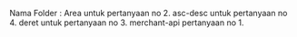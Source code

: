 Nama Folder : 
Area untuk pertanyaan no 2.
asc-desc untuk pertanyaan no 4.
deret untuk pertanyaan no 3.
merchant-api pertanyaan no 1.
